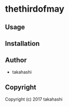 # thethirdofmay



## Usage

## Installation

## Author

* takahashi

## Copyright

Copyright (c) 2017 takahashi

